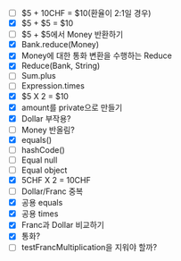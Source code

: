 - [ ] $5 + 10CHF = $10(환율이 2:1일 경우)
- [x] $5 + $5 = $10
- [ ] $5 + $5에서 Money 반환하기
- [x] Bank.reduce(Money)
- [x] Money에 대한 통화 변환을 수행하는 Reduce
- [x] Reduce(Bank, String)
- [ ] Sum.plus
- [ ] Expression.times
- [x] $5 X 2 = $10
- [x] amount를 private으로 만들기
- [x] Dollar 부작용?
- [ ] Money 반올림?
- [x] equals()
- [ ] hashCode()
- [ ] Equal null
- [ ] Equal object
- [x] 5CHF X 2 = 10CHF
- [ ] Dollar/Franc 중복
- [x] 공용 equals
- [x] 공용 times
- [x] Franc과 Dollar 비교하기
- [x] 통화?
- [ ] testFrancMultiplication을 지워야 할까?